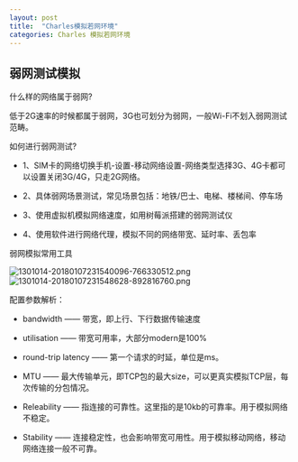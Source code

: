 ```yaml
---
layout: post
title:  "Charles模拟若网环境"
categories: Charles 模拟若网环境
---
```


## 弱网测试模拟

什么样的网络属于弱网?

低于2G速率的时候都属于弱网，3G也可划分为弱网，一般Wi-Fi不划入弱网测试范畴。

如何进行弱网测试?

* 1、SIM卡的网络切换手机-设置-移动网络设置-网络类型选择3G、4G卡都可以设置关闭3G/4G，只走2G网络。

* 2、具体弱网场景测试，常见场景包括：地铁/巴士、电梯、楼梯间、停车场

* 3、使用虚拟机模拟网络速度，如用树莓派搭建的弱网测试仪

* 4、使用软件进行网络代理，模拟不同的网络带宽、延时率、丢包率

弱网模拟常用工具

![1301014-20180107231540096-766330512.png](https://upload-images.jianshu.io/upload_images/18406403-d1c6a723b294a543.png?imageMogr2/auto-orient/strip%7CimageView2/2/w/1240)
![1301014-20180107231548628-892816760.png](https://upload-images.jianshu.io/upload_images/18406403-725fd5c4501b83a7.png?imageMogr2/auto-orient/strip%7CimageView2/2/w/1240)

配置参数解析：

* bandwidth —— 带宽，即上行、下行数据传输速度

* utilisation —— 带宽可用率，大部分modern是100%

* round-trip latency —— 第一个请求的时延，单位是ms。

* MTU —— 最大传输单元，即TCP包的最大size，可以更真实模拟TCP层，每次传输的分包情况。

* Releability —— 指连接的可靠性。这里指的是10kb的可靠率。用于模拟网络不稳定。

* Stability —— 连接稳定性，也会影响带宽可用性。用于模拟移动网络，移动网络连接一般不可靠。
